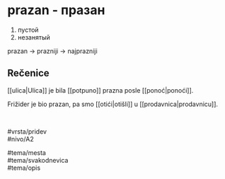 # prazan - празан

1. пустой  
2. незанятый

prazan → prazniji → najprazniji

## Rečenice

[[ulica|Ulica]] je bila [[potpuno]] prazna posle [[ponoć|ponoći]].

Frižider je bio prazan, pa smo [[otići|otišli]] u [[prodavnica|prodavnicu]].

<br>

#vrsta/pridev  
#nivo/A2  

#tema/mesta  
#tema/svakodnevica  
#tema/opis  
